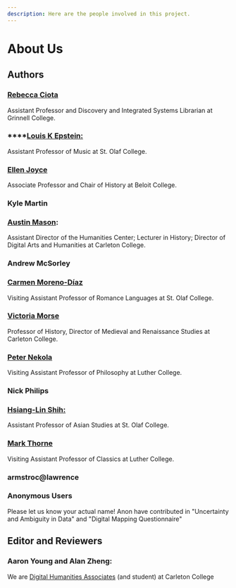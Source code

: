 ```yaml
---
description: Here are the people involved in this project.
---
```


# About Us

## Authors

### [Rebecca Ciota](https://www.grinnell.edu/user/ciotareb)

Assistant Professor and Discovery and Integrated Systems Librarian at Grinnell College.

### \*\*\*\*[**Louis K Epstein:**](https://www.stolaf.edu/profile/epstein)

Assistant Professor of Music at St. Olaf College.

### [Ellen Joyce](https://www.beloit.edu/live/profiles/24-ellen-joyce)

Associate Professor and Chair of History at Beloit College.

### Kyle Martin



### [**Austin Mason**](https://apps.carleton.edu/profiles/amason/)**:**

Assistant Director of the Humanities Center; Lecturer in History; Director of Digital Arts and Humanities at Carleton College.

### Andrew McSorley



### [Carmen Moreno-Díaz](https://www.stolaf.edu/profile/moreno3)

Visiting Assistant Professor of Romance Languages at St. Olaf College.

### [Victoria Morse](https://apps.carleton.edu/profiles/vmorse/)

Professor of History, Director of Medieval and Renaissance Studies at Carleton College.

### [Peter Nekola](https://www.luther.edu/philosophy/faculty/)

Visiting Assistant Professor of Philosophy at Luther College.

### Nick Philips



### [Hsiang-Lin Shih:](https://www.stolaf.edu/profile/shih)

Assistant Professor of Asian Studies at St. Olaf College.

### [Mark Thorne](https://www.luther.edu/classics/faculty/)

Visiting Assistant Professor of Classics at Luther College.

### armstroc@lawrence



### Anonymous Users

Please let us know your actual name! Anon have contributed in "Uncertainty and Ambiguity in Data" and "Digital Mapping Questionnaire"

## Editor and Reviewers

### Aaron Young and Alan Zheng:

We are [Digital Humanities Associates](https://www.carleton.edu/digital-humanities/who-we-are/) \(and student\) at Carleton College

